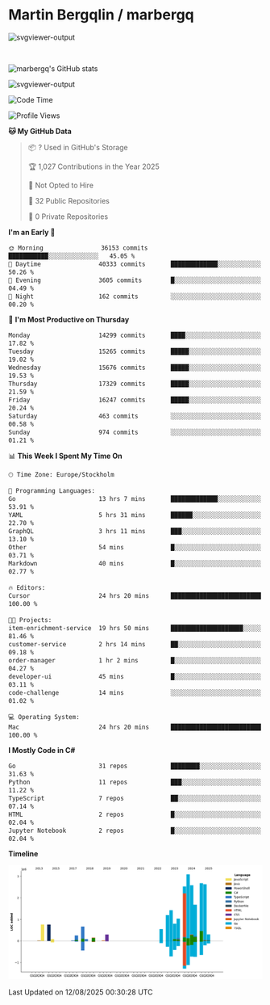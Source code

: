 # Martin Bergqlin / marbergq

![svgviewer-output](https://user-images.githubusercontent.com/2405410/206014777-22d41ecb-c24f-421d-b7d9-bba2cb5bb0de.svg)

<br>

<!--- [![Martin's Week](https://github-readme-stats.vercel.app/api/wakatime?username=marbergq&theme=dark)](https://github.com/anuraghazra/github-readme-stats) -->

![marbergq's GitHub stats](https://github-readme-stats.vercel.app/api?username=marbergq&count_private=true&show_icons=true)

![svgviewer-output](https://wakatime.com/badge/user/3f0a2069-6683-4e19-9a4a-7d21ea815067.svg)

<!--START_SECTION:waka-->
![Code Time](http://img.shields.io/badge/Code%20Time-5%2C262%20hrs%2051%20mins-blue)

![Profile Views](http://img.shields.io/badge/Profile%20Views-0-blue)

**🐱 My GitHub Data** 

> 📦 ? Used in GitHub's Storage 
 > 
> 🏆 1,027 Contributions in the Year 2025
 > 
> 🚫 Not Opted to Hire
 > 
> 📜 32 Public Repositories 
 > 
> 🔑 0 Private Repositories 
 > 
**I'm an Early 🐤** 

```text
🌞 Morning                36153 commits       ███████████░░░░░░░░░░░░░░   45.05 % 
🌆 Daytime                40333 commits       █████████████░░░░░░░░░░░░   50.26 % 
🌃 Evening                3605 commits        █░░░░░░░░░░░░░░░░░░░░░░░░   04.49 % 
🌙 Night                  162 commits         ░░░░░░░░░░░░░░░░░░░░░░░░░   00.20 % 
```
📅 **I'm Most Productive on Thursday** 

```text
Monday                   14299 commits       ████░░░░░░░░░░░░░░░░░░░░░   17.82 % 
Tuesday                  15265 commits       █████░░░░░░░░░░░░░░░░░░░░   19.02 % 
Wednesday                15676 commits       █████░░░░░░░░░░░░░░░░░░░░   19.53 % 
Thursday                 17329 commits       █████░░░░░░░░░░░░░░░░░░░░   21.59 % 
Friday                   16247 commits       █████░░░░░░░░░░░░░░░░░░░░   20.24 % 
Saturday                 463 commits         ░░░░░░░░░░░░░░░░░░░░░░░░░   00.58 % 
Sunday                   974 commits         ░░░░░░░░░░░░░░░░░░░░░░░░░   01.21 % 
```


📊 **This Week I Spent My Time On** 

```text
🕑︎ Time Zone: Europe/Stockholm

💬 Programming Languages: 
Go                       13 hrs 7 mins       █████████████░░░░░░░░░░░░   53.91 % 
YAML                     5 hrs 31 mins       ██████░░░░░░░░░░░░░░░░░░░   22.70 % 
GraphQL                  3 hrs 11 mins       ███░░░░░░░░░░░░░░░░░░░░░░   13.10 % 
Other                    54 mins             █░░░░░░░░░░░░░░░░░░░░░░░░   03.71 % 
Markdown                 40 mins             █░░░░░░░░░░░░░░░░░░░░░░░░   02.77 % 

🔥 Editors: 
Cursor                   24 hrs 20 mins      █████████████████████████   100.00 % 

🐱‍💻 Projects: 
item-enrichment-service  19 hrs 50 mins      ████████████████████░░░░░   81.46 % 
customer-service         2 hrs 14 mins       ██░░░░░░░░░░░░░░░░░░░░░░░   09.18 % 
order-manager            1 hr 2 mins         █░░░░░░░░░░░░░░░░░░░░░░░░   04.27 % 
developer-ui             45 mins             █░░░░░░░░░░░░░░░░░░░░░░░░   03.11 % 
code-challenge           14 mins             ░░░░░░░░░░░░░░░░░░░░░░░░░   01.02 % 

💻 Operating System: 
Mac                      24 hrs 20 mins      █████████████████████████   100.00 % 
```

**I Mostly Code in C#** 

```text
Go                       31 repos            ████████░░░░░░░░░░░░░░░░░   31.63 % 
Python                   11 repos            ███░░░░░░░░░░░░░░░░░░░░░░   11.22 % 
TypeScript               7 repos             ██░░░░░░░░░░░░░░░░░░░░░░░   07.14 % 
HTML                     2 repos             █░░░░░░░░░░░░░░░░░░░░░░░░   02.04 % 
Jupyter Notebook         2 repos             █░░░░░░░░░░░░░░░░░░░░░░░░   02.04 % 
```



**Timeline**

![Lines of Code chart](https://raw.githubusercontent.com/marbergq/marbergq/main/assets/bar_graph.png)


 Last Updated on 12/08/2025 00:30:28 UTC
<!--END_SECTION:waka-->
